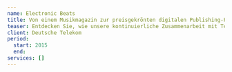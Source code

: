 ```yaml
---
name: Electronic Beats
title: Von einem Musikmagazin zur preisgekrönten digitalen Publishing-Plattform
teaser: Entdecken Sie, wie unsere kontinuierliche Zusammenarbeit mit Telekom Electronic Beats seit 2015 zur Schaffung einer innovativen, agilen und visuell herausragenden Plattform geführt hat, die 2020 mit dem renommierten Lead Award ausgezeichnet wurde.
client: Deutsche Telekom
period:
  start: 2015
  end:
services: []
---
```

